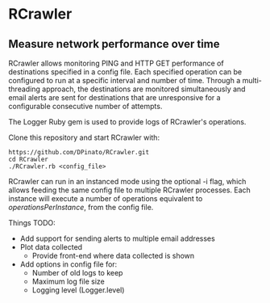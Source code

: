 # RCrawler
## Measure network performance over time

RCrawler allows monitoring PING and HTTP GET performance of destinations specified in a config file. Each specified operation can be configured to run at a specific interval and number of time. Through a multi-threading approach, the destinations are monitored simultaneously and email alerts are sent for destinations that are unresponsive for a configurable consecutive number of attempts.

The Logger Ruby gem is used to provide logs of RCrawler's operations.

Clone this repository and start RCrawler with:
```
https://github.com/DPinato/RCrawler.git
cd RCrawler
./RCrawler.rb <config_file>
```

RCrawler can run in an instanced mode using the optional -i flag, which allows feeding the same config file to multiple RCrawler processes. Each instance will execute a number of operations equivalent to *operationsPerInstance*, from the config file.


Things TODO:
- Add support for sending alerts to multiple email addresses
- Plot data collected
	- Provide front-end where data collected is shown
- Add options in config file for:
	- Number of old logs to keep
	- Maximum log file size
	-	Logging level (Logger.level)
